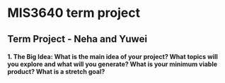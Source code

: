 # MIS3640 term project
## Term Project - Neha and Yuwei 

#### 1. The Big Idea: What is the main idea of your project? What topics will you explore and what will you generate? What is your minimum viable product? What is a stretch goal?